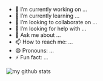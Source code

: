 - 🔭 I’m currently working on ...
- 🌱 I’m currently learning ...
- 👯 I’m looking to collaborate on ...
- 🤔 I’m looking for help with ...
- 💬 Ask me about ...
- 📫 How to reach me: ...
- 😄 Pronouns: ...
- ⚡ Fun fact: ...

![my github stats](https://github-readme-stats.vercel.app/api?username=ShoneSingLone&show_icons=true&hide_border=true&show_icons=true&theme=vue-dark)
